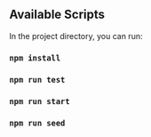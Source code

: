 ## Available Scripts

In the project directory, you can run:

### `npm install`

### `npm run test`

### `npm run start`

### `npm run seed`
